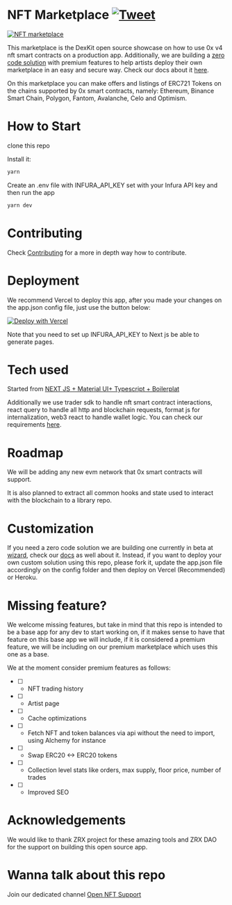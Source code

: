 # NFT Marketplace [![Tweet](https://img.shields.io/twitter/url/http/shields.io.svg?style=social)](https://twitter.com/intent/tweet?text=Open%20source%20nft%20marketplace:&url=https://github.com/DexKit/open-nft-marketplace)

[![NFT marketplace](https://img.youtube.com/vi/9UxtgAkNG1k/0.jpg)](https://www.youtube.com/watch?v=9UxtgAkNG1k 'Marketplace by DexKit')

This marketplace is the DexKit open source showcase on how to use 0x v4 nft smart contracts on a production app. Additionally, we are building a [zero code solution](https://whitelabel-nft.dexkit.com/admin/setup) with premium features to help artists deploy their own marketplace in an easy and secure way. Check our docs about it [here](https://docs.dexkit.com/defi-products/nft-marketplace/overview).

On this marketplace you can make offers and listings of ERC721 Tokens on the chains supported by 0x smart contracts, namely: Ethereum, Binance Smart Chain, Polygon, Fantom, Avalanche, Celo and Optimism.

# How to Start

clone this repo

Install it:

```sh
yarn
```

Create an .env file with INFURA_API_KEY set with your Infura API key and then run the app

```sh
yarn dev
```

# Contributing

Check [Contributing](CONTRIBUTING.md) for a more in depth way how to contribute.

# Deployment

We recommend Vercel to deploy this app, after you made your changes on the app.json config file, just use the button below:

[![Deploy with Vercel](https://vercel.com/button)](https://vercel.com/new/clone?repository-url=https%3A%2F%2Fgithub.com%2FDexKit%2Fopen-nft-marketplace&env=INFURA_API_KEY)

Note that you need to set up INFURA_API_KEY to Next js be able to generate pages.

# Tech used

Started from [NEXT JS + Material UI+ Typescript + Boilerplat](https://github.com/mui/material-ui/tree/master/examples/nextjs-with-typescript)

Additionally we use trader sdk to handle nft smart contract interactions, react query to handle all http and blockchain requests, format js for internalization, web3 react to handle wallet logic. You can check our requirements [here](REQUIREMENTS.md).

# Roadmap

We will be adding any new evm network that 0x smart contracts will support.

It is also planned to extract all common hooks and state used to interact with the blockchain to a library repo.

# Customization

If you need a zero code solution we are building one currently in beta at [wizard](https://whitelabel-nft.dexkit.com/admin/setup), check our [docs](https://docs.dexkit.com/defi-products/nft-marketplace/overview) as well about it. Instead, if you want to deploy your own custom solution using this repo, please fork it, update the app.json file accordingly on the config folder and then deploy on Vercel (Recommended) or Heroku.

# Missing feature?

We welcome missing features, but take in mind that this repo is intended to be a base app for any dev to start working on, if it makes sense to have that feature on this base app we will include, if it is considered a premium feature, we will be including on our premium marketplace which uses this one as a base.

We at the moment consider premium features as follows:

- [ ] - NFT trading history

- [ ] - Artist page

- [ ] - Cache optimizations

- [ ] - Fetch NFT and token balances via api without the need to import, using Alchemy for instance

- [ ] - Swap ERC20 <-> ERC20 tokens

- [ ] - Collection level stats like orders, max supply, floor price, number of trades

- [ ] - Improved SEO

# Acknowledgements

We would like to thank ZRX project for these amazing tools and ZRX DAO for the support on building this open source app.

# Wanna talk about this repo

Join our dedicated channel [Open NFT Support](https://discord.gg/FnkrFAY7Za)

